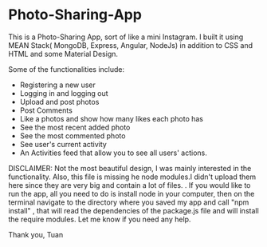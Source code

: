 # Photo-Sharing-App

This is a Photo-Sharing App, sort of like a mini Instagram. I built it using MEAN Stack( MongoDB, Express, Angular, NodeJs) in addition
to CSS and HTML and some Material Design.
 
Some of the functionalities include:
- Registering a new user
- Logging in and logging out
- Upload and post photos
- Post Comments
- Like a photos and show how many likes each photo has
- See the most recent added photo
- See the most commented photo
- See user's current activity
- An Activities feed that allow you to see all users' actions.

DISCLAIMER: Not the most beautiful design, I was mainly interested in the functionality. Also, this file is missing he node modules.I didn't upload them here since they are very big and contain a lot of files. . If you would like to run the app, all you need to do is install node in your computer, then on the terminal navigate to the directory where you saved my app and call "npm install" , that will read the dependencies of the package.js file and will install the require modules. Let me know if you need any help.

Thank you, 
Tuan


